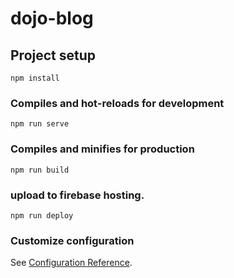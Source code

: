 # dojo-blog

## Project setup
```
npm install
```

### Compiles and hot-reloads for development
```
npm run serve
```

### Compiles and minifies for production
```
npm run build
```

### upload to firebase hosting.
```
npm run deploy
```

### Customize configuration
See [Configuration Reference](https://cli.vuejs.org/config/).
